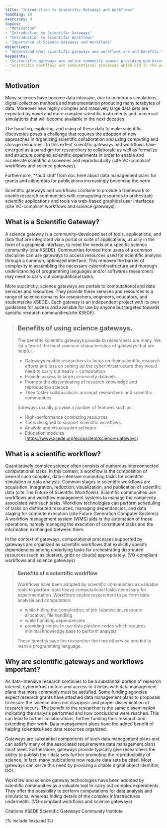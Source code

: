 ```yaml
---
title: "Introduction to Scientific Gateways and Workflows"
teaching: 10
exercises: 0
topics:
- "Motivation" 
- "Introduction to Scientific Gateways"
- "Introduction to Scientific Workflows"
- "Importance of Science Gateways and Workflows"
objectives:
- "Understand what scientific gateways and workflows are and benefits they provide researchers"
keypoints:
- "Scienctific gateways are online community spaces providing web-based resources for accessing data, software, computing services, and equipment specific to the needs of a research discipline.
- "Scientific workflows are computational processes which aid in the automation and managing of data-intensive computing tasks while also removing the direct handling of cyberinfrastructure complexities from users."
---
```


## Motivation
Many sciences have become data intensive, due to numerous simulations, digital collection methods and instrumentation producing many terabytes of data. Moreover new highly complex and massively large data sets are expected by novel and more complex scientific instruments and numerical simulations that will become available in the next decades.

The handling, exploring, and using of these data to make scientific discoveries poses a challenge that requires the adoption of new approaches in organizing scientific collaboration and using computing and storage resources. To this extent scientific gateways and workflows have emerged as a paradigm for researchers to collaborate as well as formalize and structure complex scientific experiments in order to enable and accelerate scientific discoveries and reproducibility (cite VO-compliant workflows and science gateways).

Furthermore, **add stuff from doc here about data management plans for grants and citing data for publications increasingly becoming the norm. 

Scientific gateways and workflows combine to provide a framework to enable research communities with comuputing resources to orchestrate scientific applications and tools via web-based graphical user interfaces (cite VO-compliant workflows and science gateways).


## What is a Scientific Gateway?
A science gateway is a community-developed set of tools, applications, and data that are integrated via a portal or suite of applications, usually in the form of a graphical interface, to meet the needs of a specific science community (cite XSEDE). Communities formed from users of a common discipline can use gateways to access resources used for scientific analysis through a common, optimized interface. This removes the barrier of complexity in assembling the necessary cyberinfrastructure and thorough understanding of programming languages and/or softwares researchers may need to carry out computational tasks.  

More succinctly, science gateways are portals to computational and data services and resources. They provide these services and resources to a range of science domains for researchers, engineers, educators, and students(cite XSEDE). Each gateway is an independent project with its own guidelines for access and available for use by anyone but targeted towards specific research communities(cite XSEDE). 

> ## Benefits of using science gateways.
> The benefits scientific gateways provide to researchers are many.  We list a few of the most common characteristics of gateways that are helpful.
>  - Gateways enable researchers to focus on their scientific research efforts and less on setting up the cyberinfrastructure they would need to carry out heavy > computation.
>  - Provide access to large community datasets
>  - Promote the disseminating of research knowledge and reproducible science
>  - They foster collaborations amongst researchers and scientific communities
>
> Gateways usually provide a number of features such as:
>  - High-performance computing resources
>  - Tools designed to support scientific workflows
>  - Analytic and visualization software
>  - Education modules   
> (https://www.xsede.org/ecosystem/science-gateways)

## What is a scientific workflow?

Quantitatively complex science often consists of numerous interconnected computational tasks. In this context, a workflow is the composition of several such complex, data-intensive computing tasks for scientific simulation or data analysis. Common stages in scientific workflows are acquisition, integration, reduction, visualization, and publication of scientific data (cite The Future of Scientific Workflows). Scientific communities use workflows and workflow management systems to manage the complexity associated with such tasks. Workflow technologies can perform scheduling of tasks on distributed resources, managing dependancies, and data staging for compute execution (cite Future Generation Computer Systems). A workflow management system (WMS) aids in the automation of those operations, namely managing the execution of constituent tasks and the information exchanged between them.

In the context of gateways, computational processes supported by gateways are organized as scientific workflows that explicitly specify dependencies among underlying tasks for orchestrating distributed resources (such as clusters, grids or clouds) appropriately.
(VO-compliant workflows and science gateways)


> ### Benefits of a scientific workflow
>
> Workflows have been adopted by scientific communities as valuable tools to perform data heavy computational tasks necessary for experimentation. Workflows 
> enable researchers to perform data analysis and computation:
> - while hiding the complexities of job submission, resource allocation, file handling
> - while handling dependencies
> - providing simple to use data pipeline codes which requires minimal knowledge base to perform analysis
> 
> These benefits save the researcher the time otherwise needed to learn a programming language.


## Why are scientific gateways and workflows important?
As data-intensive research continues to be a substantial portion of research interest, cyberinfrastructure and access to it helps with data management plans that more commonly must be satisfied. Some funding agencies expect research grants have attached data management plans to proposals to ensure the science does not disappear and proper dissemination of research occurs. The benefit to the researcher is the same dissemination indicating the analysis performed and how conclusions were reached. This can lead to further collaborations, further funding their research and extending their work. Data management plans have the added benefit of helping scientists keep data resources organized. 

Gateways are substantial components of such data management plans and can satisfy many of the associated requirements data management plans must meet. Furthermore, gateways provide typically give researchers the ability to publish their data sets further promoting the reproducibility of science. In fact, many pubications now require data sets be cited. Most gateways can serve this need by providing a citable digital object identifier, DOI.

Workflow and science gateway technologies have been adopted by scientific communities as a valuable tool to carry out complex experiments. They offer the possibility to perform computations for data analysis and simulations, whereas hiding details of the complex infrastructures underneath. 
(VO-compliant workflows and science gateways)


Citations
XSEDE
Scientific Gateways Community Institute

{% include links.md %}
